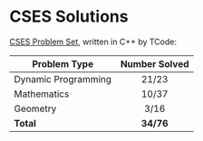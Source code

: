 # CSES Solutions

[CSES Problem Set](https://cses.fi/problemset/), written in C++ by TCode:

| Problem Type          | Number Solved |
|-----------------------|:-------------:|
| Dynamic Programming   |     21/23     |
| Mathematics           |     10/37     |
| Geometry              |     3/16      |
| **Total**             |   **34/76**   |
